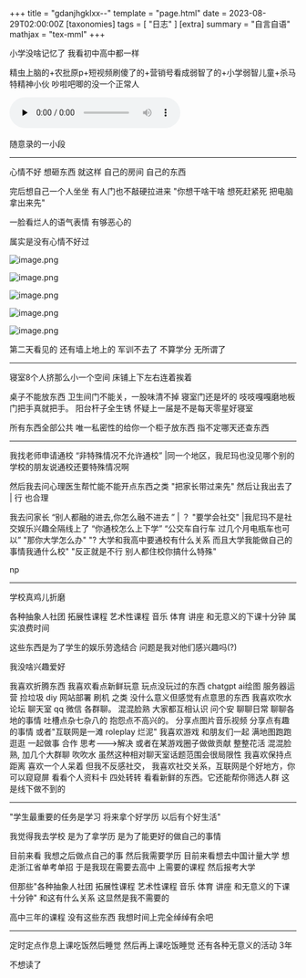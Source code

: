 +++
title = "gdanjhgklxx--"
template = "page.html"
date = 2023-08-29T02:00:00Z
[taxonomies]
tags = [ "日志"  ]
[extra]
summary = "自言自语"
mathjax = "tex-mml"
+++

<!-- more -->


小学没啥记忆了  我看初中高中都一样  

精虫上脑的+农批原p+短视频刷傻了的+营销号看成弱智了的+小学弱智儿童+杀马特精神小伙  吵啦吧唧的没一个正常人 

​<audio id="audio" controls="" preload="none">
      <source id="mp3" src="http://r.iirose.com/m/23/8/29/14/5540-19.wav">
</audio>

随意录的一小段

------------------------------------------------------------------------


心情不好 想砸东西 就这样    自己的房间 自己的东西

完后想自己一个人坐坐 有人门也不敲硬拉进来  "你想干啥干啥  想死赶紧死 把电脑拿出来先" 

一脸看烂人的语气表情   有够恶心的

属实是没有心情不好过




![image.png](http://r.iirose.com/i/23/8/28/12/5702-SC.jpg)

![image.png](http://r.iirose.com/i/23/8/28/12/5711-1Q.jpg)

![image.png](http://r.iirose.com/i/23/8/28/12/5715-H3.jpg)

![image.png](http://r.iirose.com/i/23/8/28/12/5720-7W.jpg)

![image.png](http://r.iirose.com/i/23/8/28/22/1626-ZA.jpg)

第二天看见的 还有墙上地上的 军训不去了  不算学分 无所谓了

------------------------------------------------------------------------------------

寝室8个人挤那么小一个空间 床铺上下左右连着挨着    

桌子不能放东西   卫生间门不能关，一股味清不掉  寝室门还是坏的  吱吱嘎嘎磨地板  门把手真就把手。  阳台杆子全生锈  怀疑上一届是不是每天零星好寝室

所有东西全部公共 唯一私密性的给你一个柜子放东西  指不定哪天还查东西

----------------------------------------------------------------------------------------------------------------------

我找老师申请通校   “非特殊情况不允许通校”   |同一个地区，我尼玛也没见哪个别的学校的朋友说通校还要特殊情况啊

然后我去问心理医生帮忙能不能开点东西之类  "把家长带过来先" 然后让我出去了  |  行  也合理

我去问家长 
“别人都融的进去,你怎么融不进去 ”  |  ？
"要学会社交"    |我尼玛不是社交娱乐兴趣全隔线上了
“你通校怎么上下学”  “公交车自行车  过几个月电瓶车也可以”
"那你大学怎么办"  "?  大学和我高中要通校有什么关系  而且大学我能做自己的事情我通什么校"
"反正就是不行  别人都住校你搞什么特殊"


np

--------------------------------------------------------------------------------------------

学校真鸡儿折磨

各种抽象人社团 拓展性课程  艺术性课程 音乐 体育 讲座  和无意义的下课十分钟   属实浪费时间

这些东西是为了学生的娱乐劳逸结合   问题是我对他们感兴趣吗(?)

我没啥兴趣爱好


我喜欢折腾东西  我喜欢看点新鲜玩意  玩点没玩过的东西  chatgpt ai绘图 服务器运营 捡垃圾  diy  网站部署 刷机 之类  没什么意义但感觉有点意思的东西
我喜欢吹水  论坛 聊天室 qq 微信 各群聊。  混混脸熟 大家都互相认识  问个安 聊聊日常 聊聊各地的事情 吐槽点杂七杂八的 抱怨点不高兴的。  分享点图片音乐视频 分享点有趣的事情  或者"互联网是一滩 roleplay 烂泥"
我喜欢游戏 和朋友们一起  满地图跑跑 逛逛  一起做事    合作  思考--->解决  或者在某游戏圈子做做贡献 整整花活 混混脸熟, 加几个大群聊  吹吹水  虽然这种相对聊天室话题范围会很局限性 
我喜欢保持点距离 喜欢一个人呆着 但我不反感社交， 我喜欢社交关系，互联网是个好地方，你可以窥窥屏  看看个人资料卡  四处转转 看看新鲜的东西。它还能帮你筛选人群 这是线下做不到的

--------------------------------------------------------------------------------------------------------------------------------------------------------------------------------------------------

"学生最重要的任务是学习  将来拿个好学历 以后有个好生活"


我觉得我去学校   是为了拿学历   是为了能更好的做自己的事情

目前来看 我想之后做点自己的事  然后我需要学历 目前来看想去中国计量大学 想走浙江省单考单招   于是我现在需要去高中  上需要的课程  然后报考大学

但那些"各种抽象人社团 拓展性课程  艺术性课程 音乐 体育 讲座  和无意义的下课十分钟"  和这有什么关系 这显然是我不需要的  

高中三年的课程  没有这些东西  我想时间上完全绰绰有余吧

-----------------------------------------------------------------------------------------------------------------------------------

定时定点作息上课吃饭然后睡觉 然后再上课吃饭睡觉  还有各种无意义的活动  3年   

不想读了



